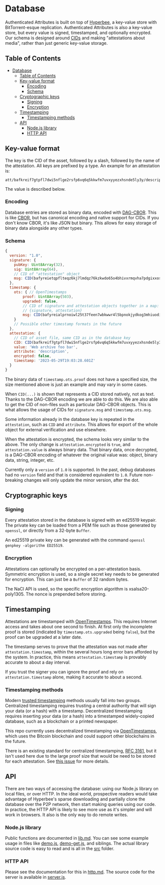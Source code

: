 # Database

Authenticated Attributes is built on top of [Hyperbee](https://docs.pears.com/building-blocks/hyperbee), a key-value store with BitTorrent-esque replication. Authenticated Attributes is also a key-value store, but every value is signed, timestamped, and optionally encrypted. Our schema is designed around [CIDs](https://docs.ipfs.tech/concepts/content-addressing/) and making "attestations about media", rather than just generic key-value storage.

## Table of Contents
- [Database](#database)
  - [Table of Contents](#table-of-contents)
  - [Key-value format](#key-value-format)
    - [Encoding](#encoding)
    - [Schema](#schema)
  - [Cryptographic keys](#cryptographic-keys)
    - [Signing](#signing)
    - [Encryption](#encryption)
  - [Timestamping](#timestamping)
    - [Timestamping methods](#timestamping-methods)
  - [API](#api)
    - [Node.js library](#nodejs-library)
    - [HTTP API](#http-api)


## Key-value format

The key is the CID of the asset, followed by a slash, followed by the name of the attestation. All keys are prefixed by a type. An example for an attestation is:

```
att/bafkreif7gtpfl7dwi5nflge2rsfp6vq6q5kkwfm7uvxyyezxhsnde5ly3y/description
```

The value is described below.

### Encoding

Database entries are stored as binary data, encoded with [DAG-CBOR](https://ipld.io/docs/codecs/known/dag-cbor/). This is like [CBOR](https://cbor.io/), but has canonical encoding and native support for CIDs. If you don't know CBOR, it's like JSON but binary. This allows for easy storage of binary data alongside any other types.

### Schema

```javascript
{
  version: "1.0",
  signature: {
    pubKey: Uint8Array(32),
    sig: Uint8Array(64),
    // CID of "attestation" object
    msg: CID(bafyreietqpflteqz6kj7lmdqz76kzkwdo65o4bhivxrmqvha7pdgixxos4)
  },
  timestamp: {
    ots: { // OpenTimestamps
        proof: Uint8Array(503),
        upgraded: false,
        // CID of signature and attestation objects together in a map:
        // {signature, attestation}
        msg: CID(bafyreialprnoiwl25t37feen7wbkwwr4l5bpnokjydkog3mhiuodi2av6m)
    }
    // Possible other timestamp formats in the future
  },
  attestation: {
    // CID of asset file, same CID as in the database key
    CID: CID(bafkreif7gtpfl7dwi5nflge2rsfp6vq6q5kkwfm7uvxyyezxhsnde5ly3y),
    value: 'Web archive foo bar',
    attribute: 'description',
    encrypted: false,
    timestamp: '2023-05-29T19:03:28.601Z'
  }
}
```

The binary data of `timestamp.ots.proof` does not have a specified size, the size mentioned above is just an example and may vary in some cases.

When `CID(...)` is shown that represents a CID stored natively, not as text. Thanks to the DAG-CBOR encoding we are able to do this. We are also able to get the CID of non-files such as particular DAG-CBOR objects. This is what allows the usage of CIDs for `signature.msg` and `timestamp.ots.msg`.

Some information already in the database key is repeated in the `attestation`, such as `CID` and `attribute`. This allows for export of the whole object for external verification and use elsewhere.

When the attestation is encrypted, the schema looks very similar to the above. The only change is `attestation.encrypted` is `true`, and `attestation.value` is always binary data. That binary data, once decrypted, is a DAG-CBOR encoding of whatever the original value was: object, binary data, string, integer, etc.

Currently only a `version` of `1.0` is supported. In the past, debug databases had no `version` field and that is considered equivalent to `1.0`. Future non-breaking changes will only update the minor version, after the dot.

## Cryptographic keys

### Signing

Every attestation stored in the database is signed with an ed25519 keypair. The private key can be loaded from a PEM file such as those generated by `openssl`, or directly from a 32-byte `Buffer`.

An ed25519 private key can be generated with the command `openssl genpkey -algorithm ED25519`.

### Encryption

Attestations can optionally be encrypted on a per-attestation basis. Symmetric encryption is used, so a single secret key needs to be generated for encryption. This can just be a `Buffer` of 32 random bytes.

The NaCl API is used, so the specific encryption algorithm is xsalsa20-poly1305. The nonce is prepended before storing.

## Timestamping

Attestations are timestamped with [OpenTimestamps](https://opentimestamps.org/). This requires Internet access and takes about one second to finish. At first only the incomplete proof is stored (indicated by `timestamp.ots.upgraded` being `false`), but the proof can be upgraded at a later date.

The timestamp serves to prove that the attestation was not made after `attestation.timestamp`, within the several hours long error bars afforded by the system. In practice, this means `attestation.timestamp` is provably accurate to about a day interval.

If you trust the signer you can ignore the proof and rely on `attestation.timestamp` alone, making it accurate to about a second.

### Timestamping methods

Modern [trusted timestamping](https://en.wikipedia.org/wiki/Trusted_timestamping) methods usually fall into two groups. Centralized timestamping requires trusting a central authority that will sign your data (or a hash) with a timestamp. Decentralized timestamping requires inserting your data (or a hash) into a timestamped widely-copied database, such as a blockchain or a printed newspaper.

This repo currently uses decentralized timestamping via [OpenTimestamps](https://opentimestamps.org/), which uses the Bitcoin blockchain and could support other blockchains in the future.

There is an existing standard for centralized timestamping, [RFC 3161](https://datatracker.ietf.org/doc/html/rfc3161), but it isn't used here due to the large proof size that would be need to be stored for each attestation. See [this issue](https://github.com/starlinglab/authenticated-attributes/issues/40) for more details.

## API

There are two ways of accessing the database: using our Node.js library on local files, or over HTTP. In the ideal world, prospective readers would take advantage of Hyperbee's sparse downloading and partially clone the database over the P2P network, then start making queries using our code. In practice, the HTTP API is likely to see more use as it's simpler and will work in browsers. It also is the only way to do remote writes.

### Node.js library

Public functions are documented in [lib.md](./lib.md). You can see some example usage in files like [demo.js](../hyperbee/demo.js), [demo-get.js](../hyperbee/demo-get.js), and siblings. The actual library source code is easy to read and is all in the [src](../hyperbee/src/) folder.

### HTTP API

Please see the documentation for this in [http.md](./http.md). The source code for the server is available in [server.js](../hyperbee/server.js).
